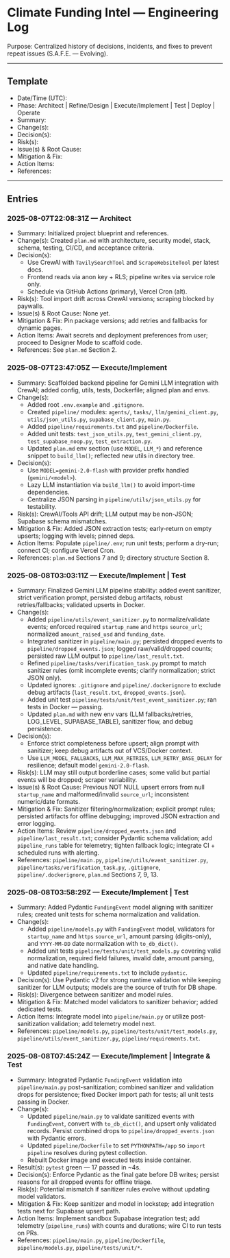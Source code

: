 # Climate Funding Intel — Engineering Log

Purpose: Centralized history of decisions, incidents, and fixes to prevent repeat issues (S.A.F.E. — Evolving).

---

## Template
- Date/Time (UTC):
- Phase: Architect | Refine/Design | Execute/Implement | Test | Deploy | Operate
- Summary:
- Change(s):
- Decision(s):
- Risk(s):
- Issue(s) & Root Cause:
- Mitigation & Fix:
- Action Items:
- References:

---

## Entries

### 2025-08-07T22:08:31Z — Architect
- Summary: Initialized project blueprint and references.
- Change(s): Created `plan.md` with architecture, security model, stack, schema, testing, CI/CD, and acceptance criteria.
- Decision(s):
  - Use CrewAI with `TavilySearchTool` and `ScrapeWebsiteTool` per latest docs.
  - Frontend reads via anon key + RLS; pipeline writes via service role only.
  - Schedule via GitHub Actions (primary), Vercel Cron (alt).
- Risk(s): Tool import drift across CrewAI versions; scraping blocked by paywalls.
- Issue(s) & Root Cause: None yet.
- Mitigation & Fix: Pin package versions; add retries and fallbacks for dynamic pages.
- Action Items: Await secrets and deployment preferences from user; proceed to Designer Mode to scaffold code.
- References: See `plan.md` Section 2.

### 2025-08-07T23:47:05Z — Execute/Implement
- Summary: Scaffolded backend pipeline for Gemini LLM integration with CrewAI; added config, utils, tests, Dockerfile; aligned plan and envs.
- Change(s):
  - Added root `.env.example` and `.gitignore`.
  - Created `pipeline/` modules: `agents/`, `tasks/`, `llm/gemini_client.py`, `utils/json_utils.py`, `supabase_client.py`, `main.py`.
  - Added `pipeline/requirements.txt` and `pipeline/Dockerfile`.
  - Added unit tests: `test_json_utils.py`, `test_gemini_client.py`, `test_supabase_noop.py`, `test_extraction.py`.
  - Updated `plan.md` env section (use `MODEL`, `LLM_*`) and reference snippet to `build_llm()`; reflected new utils in directory tree.
- Decision(s):
  - Use `MODEL=gemini-2.0-flash` with provider prefix handled (`gemini/<model>`).
  - Lazy LLM instantiation via `build_llm()` to avoid import-time dependencies.
  - Centralize JSON parsing in `pipeline/utils/json_utils.py` for testability.
- Risk(s): CrewAI/Tools API drift; LLM output may be non-JSON; Supabase schema mismatches.
- Mitigation & Fix: Added JSON extraction tests; early-return on empty upserts; logging with levels; pinned deps.
- Action Items: Populate `pipeline/.env`; run unit tests; perform a dry-run; connect CI; configure Vercel Cron.
- References: `plan.md` Sections 7 and 9; directory structure Section 8.

### 2025-08-08T03:03:11Z — Execute/Implement | Test
- Summary: Finalized Gemini LLM pipeline stability: added event sanitizer, strict verification prompt, persisted debug artifacts, robust retries/fallbacks; validated upserts in Docker.
- Change(s):
  - Added `pipeline/utils/event_sanitizer.py` to normalize/validate events; enforced required `startup_name` and `https` `source_url`; normalized `amount_raised_usd` and `funding_date`.
  - Integrated sanitizer in `pipeline/main.py`; persisted dropped events to `pipeline/dropped_events.json`; logged raw/valid/dropped counts; persisted raw LLM output to `pipeline/last_result.txt`.
  - Refined `pipeline/tasks/verification_task.py` prompt to match sanitizer rules (omit incomplete events; clarify normalization; strict JSON only).
  - Updated ignores: `.gitignore` and `pipeline/.dockerignore` to exclude debug artifacts (`last_result.txt`, `dropped_events.json`).
  - Added unit test `pipeline/tests/unit/test_event_sanitizer.py`; ran tests in Docker — passing.
  - Updated `plan.md` with new env vars (LLM fallbacks/retries, LOG_LEVEL, SUPABASE_TABLE), sanitizer flow, and debug persistence.
- Decision(s):
  - Enforce strict completeness before upsert; align prompt with sanitizer; keep debug artifacts out of VCS/Docker context.
  - Use `LLM_MODEL_FALLBACKS`, `LLM_MAX_RETRIES`, `LLM_RETRY_BASE_DELAY` for resilience; default model `gemini-2.0-flash`.
- Risk(s): LLM may still output borderline cases; some valid but partial events will be dropped; scraper variability.
- Issue(s) & Root Cause: Previous NOT NULL upsert errors from null `startup_name` and malformed/invalid `source_url`; inconsistent numeric/date formats.
- Mitigation & Fix: Sanitizer filtering/normalization; explicit prompt rules; persisted artifacts for offline debugging; improved JSON extraction and error logging.
- Action Items: Review `pipeline/dropped_events.json` and `pipeline/last_result.txt`; consider Pydantic schema validation; add `pipeline_runs` table for telemetry; tighten fallback logic; integrate CI + scheduled runs with alerting.
- References: `pipeline/main.py`, `pipeline/utils/event_sanitizer.py`, `pipeline/tasks/verification_task.py`, `.gitignore`, `pipeline/.dockerignore`, `plan.md` Sections 7, 9, 13.

### 2025-08-08T03:58:29Z — Execute/Implement | Test
- Summary: Added Pydantic `FundingEvent` model aligning with sanitizer rules; created unit tests for schema normalization and validation.
- Change(s):
  - Added `pipeline/models.py` with `FundingEvent` model, validators for `startup_name` and `https` `source_url`, amount parsing (digits-only), and `YYYY-MM-DD` date normalization with `to_db_dict()`.
  - Added unit tests `pipeline/tests/unit/test_models.py` covering valid normalization, required field failures, invalid date, amount parsing, and native date handling.
  - Updated `pipeline/requirements.txt` to include `pydantic`.
- Decision(s): Use Pydantic v2 for strong runtime validation while keeping sanitizer for LLM outputs; models are the source of truth for DB shape.
- Risk(s): Divergence between sanitizer and model rules.
- Mitigation & Fix: Matched model validators to sanitizer behavior; added dedicated tests.
- Action Items: Integrate model into `pipeline/main.py` or utilize post-sanitization validation; add telemetry model next.
- References: `pipeline/models.py`, `pipeline/tests/unit/test_models.py`, `pipeline/utils/event_sanitizer.py`, `pipeline/requirements.txt`.

### 2025-08-08T07:45:24Z — Execute/Implement | Integrate & Test
- Summary: Integrated Pydantic `FundingEvent` validation into `pipeline/main.py` post-sanitization; combined sanitizer and validation drops for persistence; fixed Docker import path for tests; all unit tests passing in Docker.
- Change(s):
  - Updated `pipeline/main.py` to validate sanitized events with `FundingEvent`, convert with `to_db_dict()`, and upsert only validated records. Persist combined drops to `pipeline/dropped_events.json` with Pydantic errors.
  - Updated `pipeline/Dockerfile` to set `PYTHONPATH=/app` so `import pipeline` resolves during pytest collection.
  - Rebuilt Docker image and executed tests inside container.
- Result(s): `pytest` green — 17 passed in ~4s.
- Decision(s): Enforce Pydantic as the final gate before DB writes; persist reasons for all dropped events for offline triage.
- Risk(s): Potential mismatch if sanitizer rules evolve without updating model validators.
- Mitigation & Fix: Keep sanitizer and model in lockstep; add integration tests next for Supabase upsert path.
- Action Items: Implement sandbox Supabase integration test; add telemetry (`pipeline_runs`) with counts and durations; wire CI to run tests on PRs.
- References: `pipeline/main.py`, `pipeline/Dockerfile`, `pipeline/models.py`, `pipeline/tests/unit/*`.

